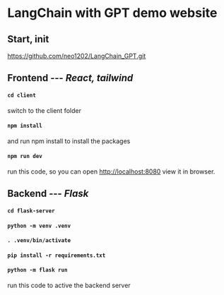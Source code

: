 # LangChain with GPT demo website

## Start, init

https://github.com/neo1202/LangChain_GPT.git

## Frontend --- _React, tailwind_

#### `cd client`
switch to the client folder

#### `npm install`
and run npm install to install the packages

#### `npm run dev`
run this code, so you can
open [http://localhost:8080](http://localhost:8080) view it in browser.


## Backend --- _Flask_

#### `cd flask-server`

#### `python -m venv .venv`

#### `. .venv/bin/activate`

#### `pip install -r requirements.txt`

#### `python -m flask run`
run this code to active the backend server
